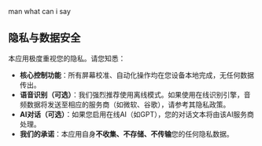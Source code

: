 man what can i say



## 隐私与数据安全

本应用极度重视您的隐私。请您知悉：

-   **核心控制功能**：所有屏幕校准、自动化操作均在您设备本地完成，无任何数据传出。
-   **语音识别（可选）**：我们强烈推荐使用离线模式。如果使用在线识别引擎，音频数据将发送至相应的服务商（如微软、谷歌），请参考其隐私政策。
-   **AI对话（可选）**：如果您启用在线AI（如GPT），您的对话文本将由该AI服务商处理。
-   **我们的承诺**：本应用自身**不收集、不存储、不传输**您的任何隐私数据。